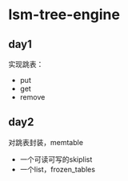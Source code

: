 # lsm-tree-engine

## day1
实现跳表：
- put
- get
- remove

## day2
对跳表封装，memtable
- 一个可读可写的skiplist
- 一个list，frozen_tables